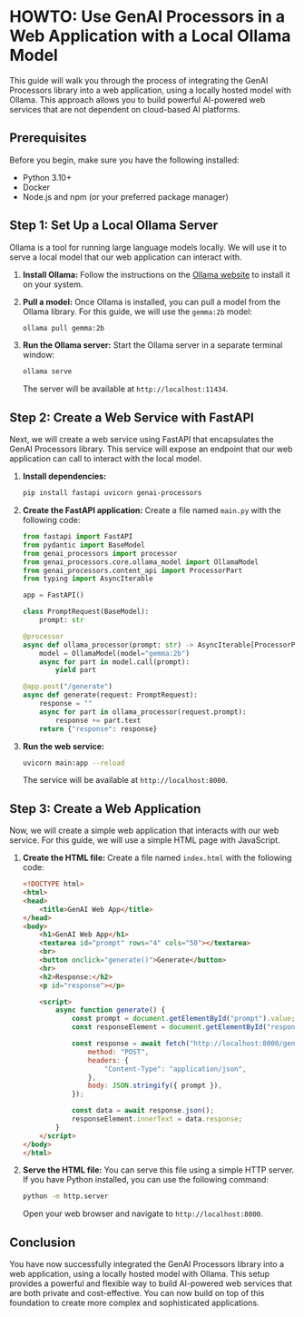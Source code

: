 # HOWTO: Use GenAI Processors in a Web Application with a Local Ollama Model

This guide will walk you through the process of integrating the GenAI Processors library into a web application, using a locally hosted model with Ollama. This approach allows you to build powerful AI-powered web services that are not dependent on cloud-based AI platforms.

## Prerequisites

Before you begin, make sure you have the following installed:

*   Python 3.10+
*   Docker
*   Node.js and npm (or your preferred package manager)

## Step 1: Set Up a Local Ollama Server

Ollama is a tool for running large language models locally. We will use it to serve a local model that our web application can interact with.

1.  **Install Ollama:** Follow the instructions on the [Ollama website](https://ollama.ai/) to install it on your system.

2.  **Pull a model:** Once Ollama is installed, you can pull a model from the Ollama library. For this guide, we will use the `gemma:2b` model:

    ```bash
    ollama pull gemma:2b
    ```

3.  **Run the Ollama server:** Start the Ollama server in a separate terminal window:

    ```bash
    ollama serve
    ```

    The server will be available at `http://localhost:11434`.

## Step 2: Create a Web Service with FastAPI

Next, we will create a web service using FastAPI that encapsulates the GenAI Processors library. This service will expose an endpoint that our web application can call to interact with the local model.

1.  **Install dependencies:**

    ```bash
    pip install fastapi uvicorn genai-processors
    ```

2.  **Create the FastAPI application:** Create a file named `main.py` with the following code:

    ```python
    from fastapi import FastAPI
    from pydantic import BaseModel
    from genai_processors import processor
    from genai_processors.core.ollama_model import OllamaModel
    from genai_processors.content_api import ProcessorPart
    from typing import AsyncIterable

    app = FastAPI()

    class PromptRequest(BaseModel):
        prompt: str

    @processor
    async def ollama_processor(prompt: str) -> AsyncIterable[ProcessorPart]:
        model = OllamaModel(model="gemma:2b")
        async for part in model.call(prompt):
            yield part

    @app.post("/generate")
    async def generate(request: PromptRequest):
        response = ""
        async for part in ollama_processor(request.prompt):
            response += part.text
        return {"response": response}
    ```

3.  **Run the web service:**

    ```bash
    uvicorn main:app --reload
    ```

    The service will be available at `http://localhost:8000`.

## Step 3: Create a Web Application

Now, we will create a simple web application that interacts with our web service. For this guide, we will use a simple HTML page with JavaScript.

1.  **Create the HTML file:** Create a file named `index.html` with the following code:

    ```html
    <!DOCTYPE html>
    <html>
    <head>
        <title>GenAI Web App</title>
    </head>
    <body>
        <h1>GenAI Web App</h1>
        <textarea id="prompt" rows="4" cols="50"></textarea>
        <br>
        <button onclick="generate()">Generate</button>
        <hr>
        <h2>Response:</h2>
        <p id="response"></p>

        <script>
            async function generate() {
                const prompt = document.getElementById("prompt").value;
                const responseElement = document.getElementById("response");

                const response = await fetch("http://localhost:8000/generate", {
                    method: "POST",
                    headers: {
                        "Content-Type": "application/json",
                    },
                    body: JSON.stringify({ prompt }),
                });

                const data = await response.json();
                responseElement.innerText = data.response;
            }
        </script>
    </body>
    </html>
    ```

2.  **Serve the HTML file:** You can serve this file using a simple HTTP server. If you have Python installed, you can use the following command:

    ```bash
    python -m http.server
    ```

    Open your web browser and navigate to `http://localhost:8000`.

## Conclusion

You have now successfully integrated the GenAI Processors library into a web application, using a locally hosted model with Ollama. This setup provides a powerful and flexible way to build AI-powered web services that are both private and cost-effective. You can now build on top of this foundation to create more complex and sophisticated applications.
